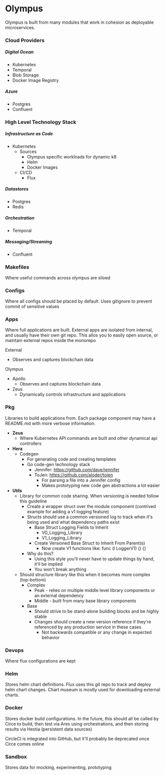 # Olympus #

Olympus is built from many modules that work in cohesion as deployable microservices.

### Cloud Providers

##### Digital Ocean
  * Kubernetes
  * Temporal
  * Blob Storage
  * Docker Image Registry
##### Azure
  * Postgres
  * Confluent

### High Level Technology Stack

##### Infrastructure as Code
* Kubernetes
   * Sources
     * Olympus specific workloads for dynamic k8
     * Helm
     * Docker Images
   * CI/CD
     * Flux

##### Datastores
  * Postgres
  * Redis

##### Orchestration
  * Temporal

##### Messaging/Streaming
  * Confluent

### Makefiles

Where useful commands across olympus are siloed

### Configs

Where all configs should be placed by default. Uses gitignore to prevent commit of sensitive values

### Apps

Where full applications are built. External apps are isolated from internal, and usually have their own git repo. This allos
you to easily open source, or maintain external repos inside the monorepo

External
  * Observes and captures blockchain data
  
Olympus
* Apollo
  * Observes and captures blockchain data
* Zeus
  * Dynamically controls infrastructure and applications

### Pkg

Libraries to build applications from. Each package component may have a README.md with more verbose information.

* ****Zeus****
    * Where Kubernetes API commands are built and other dynamical api controllers
* ****Hera****
  * Codegen
    * For generating code and creating templates
    * Go code-gen technology stack
      * Jennifer: https://github.com/dave/jennifer
      * ToJen: https://github.com/aloder/tojen
        * For parsing a file into a Jennifer config
        * Makes prototyping new code gen abstractions a lot easier
* ****Utils****
  * Library for common code sharing. When versioning is needed follow this guideline
    * Create a wrapper struct over the module component (contrived example for adding a v1 logging feature)
    * Structs should use a common versioned log to track when it's being used and what dependency paths exist
      * Base Struct Logging Fields to Inherit
        * V0_Logging_Library
        * V1_Logging_Library
      * Create Versioned Base Struct to Inherit From Parent(s)
        * Now create V1 functions like: func (l LoggerV1) () {}
    * Why do this?
      * Using this style you'll never have to update things by hand, it'll be implied
      * You won't break anything
  * Should structure library like this when it becomes more complex (top-bottom)
    * Complex
      * Peak - relies on multiple middle level library components or an external dependency
      * Middle - built from many base library components
    * Base
      * Should strive to be stand-alone building blocks and be highly stable
      * Changes should create a new version reference if they're referenced by any production service in these cases
        * Not backwards compatible or any change in expected behavior
          
### Devops

Where flux configurations are kept

### Helm

Stores helm chart definitions. Flux uses this git repo to track and deploy helm chart changes. Chart museum is
mostly used for downloading external charts.

### Docker

Stores docker build configurations. In the future, this should all be called by Circe to build, then test via Ares
using orchestrations, and then storing results via Hestia (persistent data sources)

CircleCI is integrated into GitHub, but it'll probably be deprecated once Circe comes online

### Sandbox

Stores data for mocking, experimenting, prototyping
